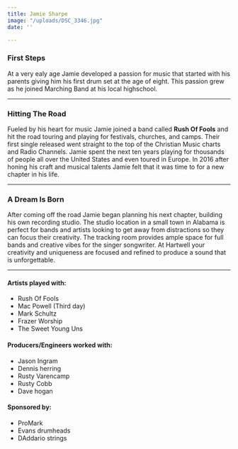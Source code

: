 ```yaml
---
title: Jamie Sharpe
image: "/uploads/DSC_3346.jpg"
date: ''

---
```

### First Steps

At a very ealy age Jamie developed a passion for music that started with his parents giving him his first drum set at the age of eight. This passion grew as he joined Marching Band at his local highschool.

***

### Hitting The Road

Fueled by his heart for music Jamie joined a band called **Rush Of Fools** and hit the road touring and playing for festivals, churches, and camps. Their first single released went straight to the top of the Christian Music charts and Radio Channels. Jamie spent the next ten years playing for thousands of people all over the United States and even toured in Europe. In 2016 after honing his craft and musical talents Jamie felt that it was time to for a new chapter in his life.

***

### A Dream Is Born

After coming off the road Jamie began planning his next chapter, building his own recording studio. The studio location in a small town in Alabama is perfect for bands and artists looking to get away from distractions so they can focus their creativity. The tracking room provides ample space for full bands and creative vibes for the singer songwriter. At Hartwell your creativity and uniqueness are focused and refined to produce a sound that is unforgettable.

***

#### Artists played with:

* Rush Of Fools
* Mac Powell (Third day)
* Mark Schultz
* Frazer Worship
* The Sweet Young Uns

#### Producers/Engineers worked with:

* Jason Ingram
* Dennis herring
* Rusty Varencamp
* Rusty Cobb
* Dave hogan

#### Sponsored by:

* ProMark
* Evans drumheads
* DAddario strings